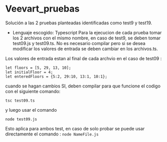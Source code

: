 # Veevart_pruebas

Solución a las 2 pruebas planteadas identificadas como test9 y test19.

- Lenguaje escogido: Typescript
Para la ejecucion de cada prueba tomar los 2 archivos con el mismo nombre, en caso de test9, se deben tomar test09.js y test09.ts.
No es necesario compilar pero si se desea modificar los valores de entrada se deben cambiar en los archivos.ts.

Los valores de entrada estan al final de cada archvio en el caso de test09 :
  ```
let floors = [5, 29, 13, 10];
let initialFloor = 4;
let enteredFloors = {5:2, 29:10, 13:1, 10:1};
```

cuando se hagan cambios SI, deben compilar para que funcione el codigo con el siguiente comando:
```
tsc test09.ts
```
y luego usar el comando 

```
node test09.js
```
Esto aplica para ambos test, en caso de solo probar se puede usar directamente el comando : ``` node NameFile.js ```

